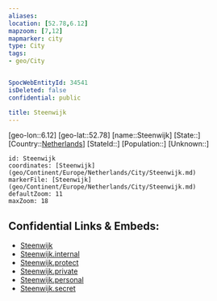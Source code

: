 ```yaml
---
aliases: 
location: [52.78,6.12]
mapzoom: [7,12] 
mapmarker: city 
type: City
tags:
- geo/City


SpocWebEntityId: 34541
isDeleted: false
confidential: public

title: Steenwijk
---
```

[geo-lon::6.12]
[geo-lat::52.78]
[name::Steenwijk]
[State::]
[Country::[Netherlands](geo/Continent/Europe/Netherlands.md)]
[StateId::]
[Population::]
[Unknown::]


```leaflet
id: Steenwijk
coordinates: [Steenwijk](geo/Continent/Europe/Netherlands/City/Steenwijk.md)
markerFile: [Steenwijk](geo/Continent/Europe/Netherlands/City/Steenwijk.md)
defaultZoom: 11 
maxZoom: 18
```


## Confidential Links & Embeds: 
- [Steenwijk](../../../../../../_public/geo/Continent/Europe/Netherlands/City/Steenwijk.md) 
- [Steenwijk.internal](../../../../../../_internal/geo/Continent/Europe/Netherlands/City/Steenwijk.internal.md) 
- [Steenwijk.protect](../../../../../../_protect/geo/Continent/Europe/Netherlands/City/Steenwijk.protect.md) 
- [Steenwijk.private](../../../../../../_private/geo/Continent/Europe/Netherlands/City/Steenwijk.private.md) 
- [Steenwijk.personal](../../../../../../_personal/geo/Continent/Europe/Netherlands/City/Steenwijk.personal.md) 
- [Steenwijk.secret](../../../../../../_secret/geo/Continent/Europe/Netherlands/City/Steenwijk.secret.md) 
